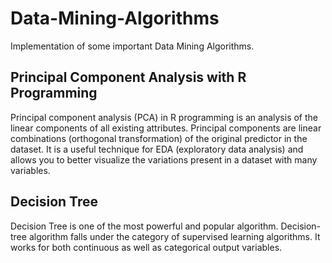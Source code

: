 # Data-Mining-Algorithms
Implementation of some important Data Mining Algorithms.
  
  
## Principal Component Analysis with R Programming
 
Principal component analysis (PCA) in R programming is an analysis of the linear components of all existing attributes. Principal components are linear combinations (orthogonal transformation) of the original predictor in the dataset. It is a useful technique for EDA (exploratory data analysis) and allows you to better visualize the variations present in a dataset with many variables.
 
## Decision Tree
Decision Tree is one of the most powerful and popular algorithm. Decision-tree algorithm falls under the category of supervised learning algorithms. It works for both continuous as well as categorical output variables.    
 

